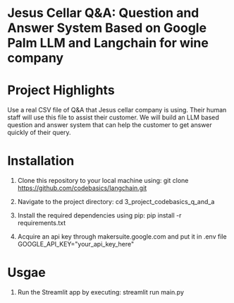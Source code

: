 # Jesus Cellar Q&A: Question and Answer System Based on Google Palm LLM and Langchain for wine company

# Project Highlights
Use a real CSV file of Q&A that Jesus cellar company is using.
Their human staff will use this file to assist their customer.
We will build an LLM based question and answer system that can help the customer to get answer quickly of their query.

# Installation
1) Clone this repository to your local machine using:
  git clone https://github.com/codebasics/langchain.git

2) Navigate to the project directory:
     cd 3_project_codebasics_q_and_a
   
3) Install the required dependencies using pip:
      pip install -r requirements.txt
   
4) Acquire an api key through makersuite.google.com and put it in .env file
      GOOGLE_API_KEY="your_api_key_here"
   
# Usgae
1) Run the Streamlit app by executing:
    streamlit run main.py
